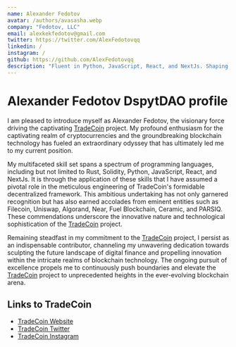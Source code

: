 ```yaml
---
name: Alexander Fedotov
avatar: /authors/avasasha.webp
company: "Fedotov, LLC"
email: alexkekfedotov@gmail.com
twitter: https://twitter.com/AlexFedotovqq
linkedin: /
instagram: /
github: https://github.com/AlexFedotovqq
description: "Fluent in Python, JavaScript, React, and NextJs. Shaping digital finance's future and fostering blockchain innovation with TradeCoin."
---
```


<h1 className="mt-2 text-3xl font-bold tracking-tight text-center text-gray-900 sm:text-4xl">
   Alexander Fedotov DspytDAO profile
</h1>

<div className="mt-6 max-w-xl text-base leading-7 dark:text-gray-100 text-gray-700 lg:max-w-none">

I am pleased to introduce myself as Alexander Fedotov, the visionary force driving the captivating [TradeCoin](https://tradecoin.dev/) project. My profound enthusiasm for the captivating realm of cryptocurrencies and the groundbreaking blockchain technology has fueled an extraordinary odyssey that has ultimately led me to my current position.

My multifaceted skill set spans a spectrum of programming languages, including but not limited to Rust, Solidity, Python, JavaScript, React, and NextJs. It is through the application of these skills that I have assumed a pivotal role in the meticulous engineering of TradeCoin's formidable decentralized framework. This ambitious undertaking has not only garnered recognition but has also earned accolades from eminent entities such as Filecoin, Uniswap, Algorand, Near, Fuel Blockchain, Ceramic, and PARSIQ. These commendations underscore the innovative nature and technological sophistication of the [TradeCoin](https://tradecoin.dev/) project.

Remaining steadfast in my commitment to the [TradeCoin](https://tradecoin.dev/) project, I persist as an indispensable contributor, channeling my unwavering dedication towards sculpting the future landscape of digital finance and propelling innovation within the intricate realms of blockchain technology. The ongoing pursuit of excellence propels me to continuously push boundaries and elevate the [TradeCoin](https://tradecoin.dev/) project to unprecedented heights in the ever-evolving blockchain arena.

</div>
<h2 className="mt-2 text-3xl font-bold tracking-tight text-center text-gray-900 sm:text-4xl">
Links to TradeCoin
</h2>
<div className="mt-6 max-w-xl text-base leading-7 text-gray-700 lg:max-w-none">

- [TradeCoin Website](https://tradecoin.dev/)
- [TradeCoin Twitter](https://twitter.com/_TradeCoin_)
- [TradeCoin Instagram](https://www.instagram.com/_tradecoin_/)

</div>
